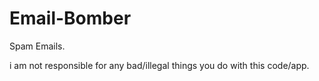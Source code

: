# Email-Bomber
Spam Emails.

i am not responsible for any bad/illegal things you do with this code/app.
